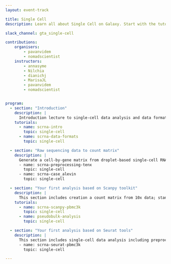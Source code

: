 ```yaml
---
layout: event-track

title: Single Cell
description: Learn all about Single Cell on Galaxy. Start with the tutorial at your own pace. If you need support contact us via the Slack Channel [gta_single-cell](https://gtnsmrgsbord.slack.com/channels/{{page.slack_channel}}).

slack_channel: gta_single-cell

contributions:
    organisers:
        - pavanvidem
        - nomadscientist
    instructors:
        - annasyme
        - Nilchia
        - dianichj
        - MarisaJL
        - pavanvidem
        - nomadscientist


program:
  - section: "Introduction"
    description: |
      Introduction lecture to single-cell data analysis and data formats.
    tutorials:
      - name: scrna-intro
        topic: single-cell
      - name: scrna-data-formats
        topic: single-cell

  - section: "Raw sequencing data to count matrix"
    description: |
      Generate a cell-by-gene matrix from droplet-based single-cell RNA sequencing data.
      - name: scrna-preprocessing-tenx
        topic: single-cell
      - name: scrna-case_alevin
        topic: single-cell

  - section: "Your first analysis based on Scanpy toolkit"
    description: |
      This section includes creation a count matrix from 10x data; standard single-cell data analysis, including preprocessing, clustering and the identification of cell types via known marker genes; and pseudobulk analysis to help in understanding cell-type-specific gene expression changes. The whole analysis uses Anndata objects, Scanpy toolkit and decoupler.
    tutorials:
      - name: scrna-scanpy-pbmc3k
        topic: single-cell
      - name: pseudobulk-analysis
        topic: single-cell

  - section: "Your first analysis based on Seurat tools"
    description: |
      This section includes single-cell data analysis including preprocessing, clustering and the identification of cell types via known marker genes. The whole analysis uses Seurat objects and Seurat R package.
      - name: scrna-seurat-pbmc3k
        topic: single-cell

---
```


